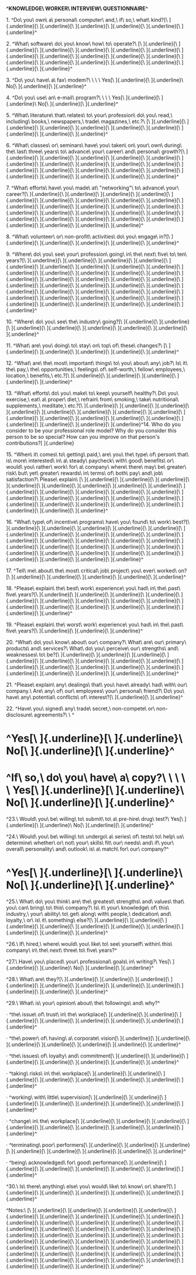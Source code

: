 **^KNOWLEDGE\ WORKER\ INTERVIEW\ QUESTIONNAIRE^**

1\.
^Do\ you\ own\ a\ personal\ computer\ and,\ if\ so,\ what\ kind?[\ ]{.underline}[\ ]{.underline}[\ ]{.underline}[\ ]{.underline}[\ ]{.underline}[\ ]{.underline}^

2\.
^What\ software\ do\ you\ know\ how\ to\ operate?\ [\ ]{.underline}[\ ]{.underline}[\ ]{.underline}[\ ]{.underline}[\ ]{.underline}[\ ]{.underline}[\ ]{.underline}[\ ]{.underline}[\ ]{.underline}[\ ]{.underline}[\ ]{.underline}[\ ]{.underline}[\ ]{.underline}[\ ]{.underline}[\ ]{.underline}[\ ]{.underline}[\ ]{.underline}[\ ]{.underline}^

3\.
^Do\ you\ have\ a\ fax\ modem?\ \ \ \ Yes[\ ]{.underline}[\ ]{.underline}\ No[\ ]{.underline}[\ ]{.underline}^

4\.
^Do\ you\ use\ an\ e-mail\ program?\ \ \ \ Yes[\ ]{.underline}[\ ]{.underline}\ No[\ ]{.underline}[\ ]{.underline}^

5\.
^What\ literature\ that\ relates\ to\ your\ profession\ do\ you\ read,\ including\ books,\ newspapers,\ trade\ magazines,\ etc.?\ [\ ]{.underline}[\ ]{.underline}[\ ]{.underline}[\ ]{.underline}[\ ]{.underline}[\ ]{.underline}[\ ]{.underline}[\ ]{.underline}[\ ]{.underline}^

6\.
^What\ classes\ or\ seminars\ have\ you\ taken\ on\ your\ own\ during\ the\ last\ three\ years\ to\ advance\ your\ career\ and\ personal\ growth?[\ ]{.underline}[\ ]{.underline}[\ ]{.underline}[\ ]{.underline}[\ ]{.underline}[\ ]{.underline}[\ ]{.underline}[\ ]{.underline}[\ ]{.underline}[\ ]{.underline}[\ ]{.underline}[\ ]{.underline}[\ ]{.underline}[\ ]{.underline}[\ ]{.underline}[\ ]{.underline}[\ ]{.underline}[\ ]{.underline}[\ ]{.underline}[\ ]{.underline}^

7\.
^What\ efforts\ have\ you\ made\ at\ \"networking\"\ to\ advance\ your\ career?[\ ]{.underline}[\ ]{.underline}[\ ]{.underline}[\ ]{.underline}[\ ]{.underline}[\ ]{.underline}[\ ]{.underline}[\ ]{.underline}[\ ]{.underline}[\ ]{.underline}[\ ]{.underline}[\ ]{.underline}[\ ]{.underline}[\ ]{.underline}[\ ]{.underline}[\ ]{.underline}[\ ]{.underline}[\ ]{.underline}[\ ]{.underline}[\ ]{.underline}[\ ]{.underline}[\ ]{.underline}[\ ]{.underline}[\ ]{.underline}[\ ]{.underline}[\ ]{.underline}[\ ]{.underline}[\ ]{.underline}^

8\.
^What\ volunteer\ or\ non-profit\ activities\ do\ you\ engage\ in?[\ ]{.underline}[\ ]{.underline}[\ ]{.underline}[\ ]{.underline}[\ ]{.underline}^

9\.
^Where\ do\ you\ see\ your\ profession\ going\ in\ the\ next\ five\ to\ ten\ years?[\ ]{.underline}[\ ]{.underline}[\ ]{.underline}[\ ]{.underline}[\ ]{.underline}[\ ]{.underline}[\ ]{.underline}[\ ]{.underline}[\ ]{.underline}[\ ]{.underline}[\ ]{.underline}[\ ]{.underline}[\ ]{.underline}[\ ]{.underline}[\ ]{.underline}[\ ]{.underline}[\ ]{.underline}[\ ]{.underline}[\ ]{.underline}[\ ]{.underline}[\ ]{.underline}[\ ]{.underline}[\ ]{.underline}[\ ]{.underline}[\ ]{.underline}[\ ]{.underline}[\ ]{.underline}[\ ]{.underline}[\ ]{.underline}[\ ]{.underline}[\ ]{.underline}[\ ]{.underline}[\ ]{.underline}[\ ]{.underline}[\ ]{.underline}[\ ]{.underline}[\ ]{.underline}[\ ]{.underline}[\ ]{.underline}[\ ]{.underline}^

10\.
^Where\ do\ you\ see\ the\ industry\ going?[\ ]{.underline}[\ ]{.underline}[\ ]{.underline}[\ ]{.underline}[\ ]{.underline}[\ ]{.underline}[\ ]{.underline}[\ ]{.underline}^

11\.
^What\ are\ you\ doing\ to\ stay\ on\ top\ of\ these\ changes?\ [\ ]{.underline}[\ ]{.underline}[\ ]{.underline}[\ ]{.underline}[\ ]{.underline}^

12\.
^What\ are\ the\ most\ important\ things\ to\ you\ about\ any\ job?\ Is\ it\ the\ pay,\ the\ opportunities,\ feelings\ of\ self-worth,\ fellow\ employees,\ location,\ benefits,\ etc.?[\ ]{.underline}[\ ]{.underline}[\ ]{.underline}[\ ]{.underline}[\ ]{.underline}^

13\.
^What\ efforts\ do\ you\ make\ to\ keep\ yourself\ healthy?\ Do\ you\ exercise,\ eat\ a\ proper\ diet,\ refrain\ from\ smoking,\ take\ nutritional\ supplements,\ meditate,\ etc.?[\ ]{.underline}[\ ]{.underline}[\ ]{.underline}[\ ]{.underline}[\ ]{.underline}[\ ]{.underline}[\ ]{.underline}[\ ]{.underline}[\ ]{.underline}[\ ]{.underline}[\ ]{.underline}[\ ]{.underline}[\ ]{.underline}[\ ]{.underline}[\ ]{.underline}[\ ]{.underline}[\ ]{.underline}^14.
Who do you consider to be your professional role model? Why do you
consider this person to be so special? How can you improve on that
person\'s contributions?[ ]{.underline}

15\.
^When\ it\ comes\ to\ getting\ paid,\ are\ you\ the\ type\ of\ person\ that\ is\ more\ interested\ in\ a\ steady\ paycheck\ with\ good\ benefits\ or\ would\ you\ rather\ work\ for\ a\ company\ where\ there\ may\ be\ greater\ risk\ but\ yet\ greater\ rewards\ in\ terms\ of\ both\ pay\ and\ job\ satisfaction?\ Please\ explain\ [\ ]{.underline}[\ ]{.underline}[\ ]{.underline}[\ ]{.underline}[\ ]{.underline}[\ ]{.underline}[\ ]{.underline}[\ ]{.underline}[\ ]{.underline}[\ ]{.underline}[\ ]{.underline}[\ ]{.underline}[\ ]{.underline}[\ ]{.underline}[\ ]{.underline}[\ ]{.underline}[\ ]{.underline}[\ ]{.underline}[\ ]{.underline}[\ ]{.underline}[\ ]{.underline}[\ ]{.underline}[\ ]{.underline}[\ ]{.underline}[\ ]{.underline}[\ ]{.underline}^

16\.
^What\ type\ of\ incentive\ programs\ have\ you\ found\ to\ work\ best?[\ ]{.underline}[\ ]{.underline}[\ ]{.underline}[\ ]{.underline}[\ ]{.underline}[\ ]{.underline}[\ ]{.underline}[\ ]{.underline}[\ ]{.underline}[\ ]{.underline}[\ ]{.underline}[\ ]{.underline}[\ ]{.underline}[\ ]{.underline}[\ ]{.underline}[\ ]{.underline}[\ ]{.underline}[\ ]{.underline}[\ ]{.underline}[\ ]{.underline}[\ ]{.underline}[\ ]{.underline}[\ ]{.underline}[\ ]{.underline}[\ ]{.underline}[\ ]{.underline}[\ ]{.underline}[\ ]{.underline}[\ ]{.underline}^

17\.
^Tell\ me\ about\ the\ most\ critical\ job\ project\ you\ ever\ worked\ on?[\ ]{.underline}[\ ]{.underline}[\ ]{.underline}[\ ]{.underline}[\ ]{.underline}^

18\.
^Please\ explain\ the\ best\ work\ experience\ you\ had\ in\ the\ past\ five\ years?[\ ]{.underline}[\ ]{.underline}[\ ]{.underline}[\ ]{.underline}[\ ]{.underline}[\ ]{.underline}[\ ]{.underline}[\ ]{.underline}[\ ]{.underline}[\ ]{.underline}[\ ]{.underline}[\ ]{.underline}[\ ]{.underline}[\ ]{.underline}[\ ]{.underline}[\ ]{.underline}^

19\.
^Please\ explain\ the\ worst\ work\ experience\ you\ had\ in\ the\ past\ five\ years?[\ ]{.underline}[\ ]{.underline}[\ ]{.underline}^

20\.
^What\ do\ you\ know\ about\ our\ company?\ What\ are\ our\ primary\ products\ and\ services?\ What\ do\ you\ perceive\ our\ strengths\ and\ weaknesses\ to\ be?[\ ]{.underline}[\ ]{.underline}[\ ]{.underline}[\ ]{.underline}[\ ]{.underline}[\ ]{.underline}[\ ]{.underline}[\ ]{.underline}[\ ]{.underline}[\ ]{.underline}[\ ]{.underline}[\ ]{.underline}[\ ]{.underline}[\ ]{.underline}[\ ]{.underline}[\ ]{.underline}[\ ]{.underline}[\ ]{.underline}^

21\.
^Please\ explain\ any\ dealings\ that\ you\ have\ already\ had\ with\ our\ company.\ Are\ any\ of\ our\ employees\ your\ personal\ friend?\ Do\ you\ have\ any\ potential\ conflicts\ of\ interest?[\ ]{.underline}[\ ]{.underline}^

22\.
^Have\ you\ signed\ any\ trade\ secret,\ non-compete\ or\ non-disclosure\ agreements?\ \ ^

# ^Yes[\ ]{.underline}[\ ]{.underline}\ No[\ ]{.underline}[\ ]{.underline}^

# ^If\ so,\ do\ you\ have\ a\ copy?\ \ \ \ \ Yes[\ ]{.underline}[\ ]{.underline}\ No[\ ]{.underline}[\ ]{.underline}^

^23.\ Would\ you\ be\ willing\ to\ submit\ to\ a\ pre-hire\ drug\ test?\ Yes[\ ]{.underline}[\ ]{.underline}\ No[\ ]{.underline}[\ ]{.underline}^

^24.\ Would\ you\ be\ willing\ to\ undergo\ a\ series\ of\ tests\ to\ help\ us\ determine\ whether\ or\ not\ your\ skills\ fit\ our\ needs\ and\ if\ your\ overall\ personality\ and\ outlook\ is\ a\ match\ for\ our\ company?^

# ^Yes[\ ]{.underline}[\ ]{.underline}\ No[\ ]{.underline}[\ ]{.underline}^

^25.\ What\ do\ you\ think\ are\ the\ greatest\ strengths\ and\ values\ that\ you\ can\ bring\ to\ this\ company?\ Is\ it\ your\ knowledge\ of\ this\ industry,\ your\ ability\ to\ get\ along\ with\ people,\ dedication\ and\ loyalty,\ or\ is\ it\ something\ else?[\ ]{.underline}[\ ]{.underline}[\ ]{.underline}[\ ]{.underline}[\ ]{.underline}[\ ]{.underline}[\ ]{.underline}[\ ]{.underline}[\ ]{.underline}[\ ]{.underline}^

^26.\ If\ hired,\ where\ would\ you\ like\ to\ see\ yourself\ within\ this\ company\ in\ the\ next\ three\ to\ five\ years?^

^27.\ Have\ you\ placed\ your\ professional\ goals\ in\ writing?\ Yes[\ ]{.underline}[\ ]{.underline}\ No[\ ]{.underline}[\ ]{.underline}^

^28.\ What\ are\ they?[\ ]{.underline}[\ ]{.underline}[\ ]{.underline}[\ ]{.underline}[\ ]{.underline}[\ ]{.underline}[\ ]{.underline}[\ ]{.underline}[\ ]{.underline}[\ ]{.underline}[\ ]{.underline}^

^29.\ What\ is\ your\ opinion\ about\ the\ followings\ and\ why?^

·
^the\ issue\ of\ trust\ in\ the\ workplace[\ ]{.underline}[\ ]{.underline}[\ ]{.underline}[\ ]{.underline}[\ ]{.underline}[\ ]{.underline}[\ ]{.underline}[\ ]{.underline}^

·
^the\ power\ of\ having\ a\ corporate\ vision[\ ]{.underline}[\ ]{.underline}[\ ]{.underline}[\ ]{.underline}[\ ]{.underline}[\ ]{.underline}[\ ]{.underline}^

·
^the\ issues\ of\ loyalty\ and\ commitment[\ ]{.underline}[\ ]{.underline}[\ ]{.underline}[\ ]{.underline}[\ ]{.underline}[\ ]{.underline}[\ ]{.underline}^

·
^taking\ risks\ in\ the\ workplace[\ ]{.underline}[\ ]{.underline}[\ ]{.underline}[\ ]{.underline}[\ ]{.underline}[\ ]{.underline}[\ ]{.underline}[\ ]{.underline}^

·
^working\ with\ little\ supervision[\ ]{.underline}[\ ]{.underline}[\ ]{.underline}[\ ]{.underline}[\ ]{.underline}[\ ]{.underline}[\ ]{.underline}[\ ]{.underline}^

·
^change\ in\ the\ workplace[\ ]{.underline}[\ ]{.underline}[\ ]{.underline}[\ ]{.underline}[\ ]{.underline}[\ ]{.underline}[\ ]{.underline}[\ ]{.underline}[\ ]{.underline}^

·
^terminating\ poor\ performers[\ ]{.underline}[\ ]{.underline}[\ ]{.underline}[\ ]{.underline}[\ ]{.underline}[\ ]{.underline}[\ ]{.underline}[\ ]{.underline}^

·
^being\ acknowledged\ for\ good\ performance[\ ]{.underline}[\ ]{.underline}[\ ]{.underline}[\ ]{.underline}[\ ]{.underline}[\ ]{.underline}[\ ]{.underline}^

^30.\ Is\ there\ anything\ else\ you\ would\ like\ to\ know\ or\ share?[\ ]{.underline}[\ ]{.underline}[\ ]{.underline}[\ ]{.underline}[\ ]{.underline}[\ ]{.underline}^

^Notes:\ [\ ]{.underline}[\ ]{.underline}[\ ]{.underline}[\ ]{.underline}[\ ]{.underline}[\ ]{.underline}[\ ]{.underline}[\ ]{.underline}[\ ]{.underline}[\ ]{.underline}[\ ]{.underline}[\ ]{.underline}[\ ]{.underline}[\ ]{.underline}[\ ]{.underline}[\ ]{.underline}[\ ]{.underline}[\ ]{.underline}[\ ]{.underline}[\ ]{.underline}[\ ]{.underline}[\ ]{.underline}[\ ]{.underline}[\ ]{.underline}[\ ]{.underline}[\ ]{.underline}[\ ]{.underline}[\ ]{.underline}[\ ]{.underline}[\ ]{.underline}[\ ]{.underline}[\ ]{.underline}[\ ]{.underline}[\ ]{.underline}[\ ]{.underline}[\ ]{.underline}[\ ]{.underline}[\ ]{.underline}[\ ]{.underline}[\ ]{.underline}[\ ]{.underline}[\ ]{.underline}[\ ]{.underline}[\ ]{.underline}[\ ]{.underline}[\ ]{.underline}[\ ]{.underline}[\ ]{.underline}^
